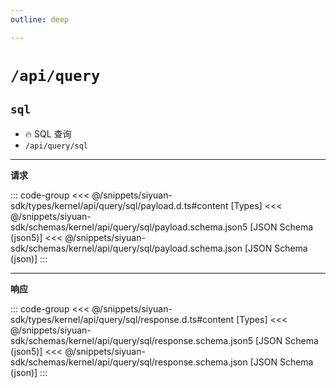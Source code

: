 ```yaml
---
outline: deep

---
```


# `/api/query`

## `sql`

- 🔥 SQL 查询
- `/api/query/sql`

---
**请求**

::: code-group
<<< @/snippets/siyuan-sdk/types/kernel/api/query/sql/payload.d.ts#content [Types]
<<< @/snippets/siyuan-sdk/schemas/kernel/api/query/sql/payload.schema.json5 [JSON Schema (json5)]
<<< @/snippets/siyuan-sdk/schemas/kernel/api/query/sql/payload.schema.json [JSON Schema (json)]
:::

---
**响应**

::: code-group
<<< @/snippets/siyuan-sdk/types/kernel/api/query/sql/response.d.ts#content [Types]
<<< @/snippets/siyuan-sdk/schemas/kernel/api/query/sql/response.schema.json5 [JSON Schema (json5)]
<<< @/snippets/siyuan-sdk/schemas/kernel/api/query/sql/response.schema.json [JSON Schema (json)]
:::
